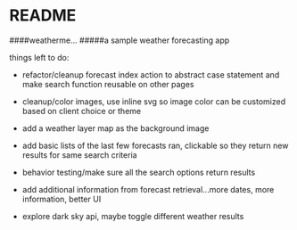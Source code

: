 # README

####weatherme...
#####a sample weather forecasting app

things left to do:

* refactor/cleanup forecast index action to abstract case statement and make search function reusable on other pages

* cleanup/color images, use inline svg so image color can be customized based on client choice or theme

* add a weather layer map as the background image

* add basic lists of the last few forecasts ran, clickable so they return new results for same search criteria

* behavior testing/make sure all the search options return results

* add additional information from forecast retrieval...more dates, more information, better UI

* explore dark sky api, maybe toggle different weather results
